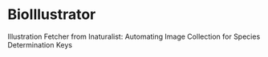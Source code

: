 # BioIllustrator
Illustration Fetcher from Inaturalist: Automating Image Collection for Species Determination Keys
